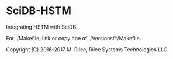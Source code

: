
# SciDB-HSTM

Integrating HSTM with SciDB.

For ./Makefile, link or copy one of ./Versions/*/Makefile.

Copyright (C) 2016-2017 M. Rilee, Rilee Systems Technologies LLC




